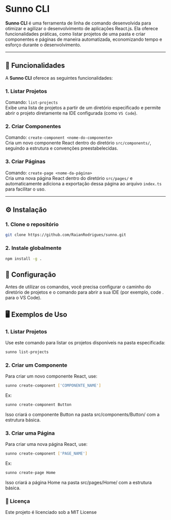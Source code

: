 # Sunno CLI

**Sunno CLI** é uma ferramenta de linha de comando desenvolvida para otimizar e agilizar o desenvolvimento de aplicações React.js. Ela oferece funcionalidades práticas, como listar projetos de uma pasta e criar componentes e páginas de maneira automatizada, economizando tempo e esforço durante o desenvolvimento.

---

## 🚀 Funcionalidades

A **Sunno CLI** oferece as seguintes funcionalidades:

### 1. **Listar Projetos**
Comando: `list-projects`  
Exibe uma lista de projetos a partir de um diretório especificado e permite abrir o projeto diretamente na IDE configurada (como `VS Code`).

### 2. **Criar Componentes**
Comando: `create-component <nome-do-componente>`  
Cria um novo componente React dentro do diretório `src/components/`, seguindo a estrutura e convenções preestabelecidas.

### 3. **Criar Páginas**
Comando: `create-page <nome-da-página>`  
Cria uma nova página React dentro do diretório `src/pages/` e automaticamente adiciona a exportação dessa página ao arquivo `index.ts` para facilitar o uso.

---

## ⚙️ Instalação

### 1. Clone o repositório

```bash
git clone https://github.com/RaianRodrigues/sunno.git
```

### 2. Instale globalmente

```bash
npm install -g .
```

## 🔧 Configuração

Antes de utilizar os comandos, você precisa configurar o caminho do diretório de projetos e o comando para abrir a sua IDE (por exemplo, code . para o VS Code).

## 🖥️ Exemplos de Uso

### 1. Listar Projetos
Use este comando para listar os projetos disponíveis na pasta especificada:
```bash
sunno list-projects
```

### 2. Criar um Componente
Para criar um novo componente React, use:
```bash
sunno create-component ['COMPONENTE_NAME']
```
Ex: 
```bash
sunno create-component Button
```
Isso criará o componente Button na pasta src/components/Button/ com a estrutura básica.

### 3. Criar uma Página
Para criar uma nova página React, use:
```bash
sunno create-component ['PAGE_NAME']
```
Ex:
```bash
sunno create-page Home
```
Isso criará a página Home na pasta src/pages/Home/ com a estrutura básica.

### 📄 Licença
Este projeto é licenciado sob a MIT License
